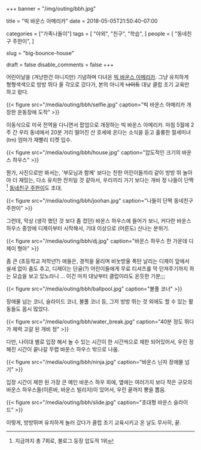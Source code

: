 +++
banner = "/img/outing/bbh.jpg"

title = "빅 바운스 아메리카"
date = 2018-05-05T21:50:40-07:00

categories = ["가족나들이"]
tags = [
    "야외",
    "친구",
    "학습",
]
people = [
    "동네친구 주한이",
]

slug = "big-bounce-house"

draft = false
disable_comments = false
+++

어린이날을 (겨냥한건 아니지만) 기념하며 다녀온 [빅
바운스 아메리카](https://thebigbounceamerica.com/).
그냥 유치하게 형형색색으로 방방 뛰다 올 각오로 갔다가, 본의 아니게
~~나이트~~ 대낮 클럽 조기 교육만 하고 왔다.

<!--more-->

{{< figure src="/media/outing/bbh/selfie.jpg"
    caption="빅 바운스 아메리카 개장한 운동장에 도착" >}}

이동식으로 미국 전역을 다니면서 팝업으로 개장하는 빅 바운스 아메리카.
마침 5월에 2주 간 우리 동네에서 20분 거리 떨어진 산 호세에 온다는 소식을 듣고
훌륭한 절세미녀(tm) 엄마가 재빨리 티켓 입수.

{{< figure src="/media/outing/bbh/house.jpg"
    caption="압도적인 크기의 바운스 하우스" >}}

뭔가, 사진으로만 봐서는, '부모님과 함께' 보다는 친한 어린이들끼리 같이 방방 뛰
놀아야 더 재밌는, 다소 유치한 잔치일 것 같아서, 우리끼리 가기 보다는
개비 정 나들이 단짝[^1] [동네친구 주한이](/people/동네친구-주한이)도 초대.

[^1]: 지금까지 총 7회로, 블로그 등장 압도적 1위

{{< figure src="/media/outing/bbh/joohan.jpg"
    caption="나들이 단짝 동네친구 주한이" >}}

그런데, 막상 (생각 했던 것 보다 좀 컸던) 바운스 하우스에 들어가 보니,
커다란 바운스 하우스 중앙에 디제이부터 시작해서, 기대 이상으로 (어른도) 신나는
분위기.

{{< figure src="/media/outing/bbh/dj.jpg"
    caption="바운스 하우스 한 가운데 디제이 형아" >}}

좀 큰 (초등학교 저학년?) 애들은, 경적을 울리며 비눗방울 폭탄 날리는 디제이
앞에서 쉴새 없이 춤도 추고, 디제이는 단골(?) 어린이들에게 무료 티셔츠를
막 던져주기까지 하는 모습을 보고 있노라니 … 이건 마치 대낮부터 클럽이라도
온듯한 기분;;;

{{< figure src="/media/outing/bbh/ballpool.jpg"
    caption="볼풀 코너" >}}

장애물 넘는 코너, 슬라이드 코너, 볼풀 코너 등, 그저 방방 뛰는 것 외에도
할 수 있는 활동들도 몹시 많았다.

{{< figure src="/media/outing/bbh/water_break.jpg"
    caption="40분 정도 뛰다가 체력 고갈 된 개비 정" >}}

다만, 나이대 별로 입장 해서 놀 수 있는 시간이 한 시간씩으로 제한 되어있어서,
우린 정해진 시간이 끝나갈 무렵 바운스 하우스 밖으로 나옴.

{{< figure src="/media/outing/bbh/ninja.jpg"
    caption="바운스 닌자 장애물 넘기" >}}

입장 시간이 제한 된 가장 큰 메인 바운스 하우 외에, 옆에는 여러가지 보다 작은
규모의 바운스 하우스들(이른바, 바운스 빌리지)이 있어서, 우린 끝까지 뽕을 뽑음.

{{< figure src="/media/outing/bbh/slide.jpg"
    caption="초대형 바운스 슬라이드" >}}


이렇게, 방방뛰며 유치하게 놀러 갔다가 클럽 조기 교육시키고 온 날도 무사히, 끝.

